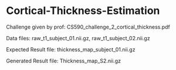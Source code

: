 # Cortical-Thickness-Estimation

Challenge given by prof:
CS590_challenge_2_cortical_thickness.pdf



Data files:
raw_t1_subject_01.nii.gz,
raw_t1_subject_02.nii.gz



Expected Result file:
thickness_map_subject_01.nii.gz


Generated Result file:
Thickness_map_S2.nii.gz
